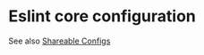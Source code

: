 # Eslint core configuration

See also [Shareable Configs](http://eslint.org/docs/developer-guide/shareable-configs.html)
